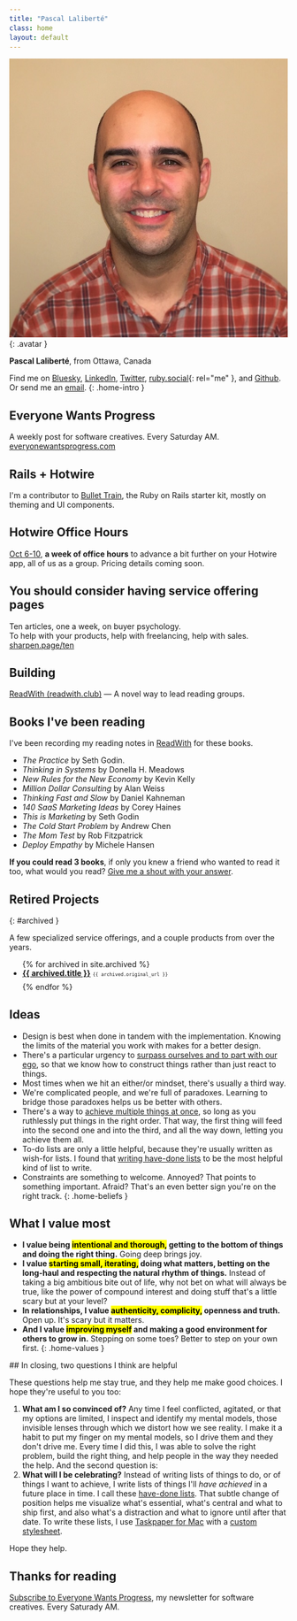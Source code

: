 ```yaml
---
title: "Pascal Laliberté"
class: home
layout: default
---
```


![Photo of Pascal](/images/pascallaliberte-avatar.jpg){: .avatar }

**Pascal Laliberté**, from Ottawa, Canada
  
Find me on [Bluesky][bluesky], [LinkedIn][linkedin], [Twitter][twitter], [ruby.social][ruby.social]{: rel="me" }, and [Github][github].  
Or send me an [email](mailto:pascal@hey.com).
{: .home-intro }

## Everyone Wants Progress

A weekly post for software creatives. Every Saturday AM.  
[everyonewantsprogress.com](https://everyonewantsprogress.com)

## Rails + Hotwire

I'm a contributor to [Bullet Train](https://bullettrain.co), the Ruby on Rails starter kit, mostly on theming and UI components.

## Hotwire Office Hours

[Oct 6-10](https://hotwiresupport.pascal.works), **a week of office hours** to advance a bit further on your Hotwire app, all of us as a group. Pricing details coming soon.

## You should consider having service offering pages

Ten articles, one a week, on buyer psychology.  
To help with your products, help with freelancing, help with sales.  
[sharpen.page/ten](https://sharpen.page/ten)

## Building

[ReadWith (readwith.club)][readwith] &mdash; A novel way to lead reading groups.

## Books I've been reading

I've been recording my reading notes in [ReadWith][readwith] for these books.

* _The Practice_ by Seth Godin.
* _Thinking in Systems_ by Donella H. Meadows
* _New Rules for the New Economy_ by Kevin Kelly
* _Million Dollar Consulting_ by Alan Weiss
* _Thinking Fast and Slow_ by Daniel Kahneman
* _140 SaaS Marketing Ideas_ by Corey Haines
* _This is Marketing_ by Seth Godin
* _The Cold Start Problem_ by Andrew Chen
* _The Mom Test_ by Rob Fitzpatrick
* _Deploy Empathy_ by Michele Hansen

**If you could read 3 books**, if only you knew a friend who wanted to read it too, what would you read? [Give me a shout with your answer](mailto:pascal@hey.com).

## Retired Projects
{: #archived }

A few specialized service offerings, and a couple products from over the years.

<ul class="archived-projects-list">
{% for archived in site.archived %}
  <li><strong><a href="{{archived.url}}">{{ archived.title }}</a></strong> <code style="font-size: 0.6em;">{{ archived.original_url }}</code></li>
{% endfor %}
</ul>

<style>
  .archived-projects-list li {
    line-height: 1.2;
    margin-bottom: 0.5em;
  }
</style>

## Ideas

* Design is best when done in tandem with the implementation. Knowing the limits of the material you work with makes for a better design.
* There's a particular urgency to [surpass ourselves and to part with our ego][postheroism], so that we know how to construct things rather than just react to things.
* Most times when we hit an either/or mindset, there's usually a third way.
* We're complicated people, and we're full of paradoxes. Learning to bridge those paradoxes helps us be better with others.
* There's a way to [achieve multiple things at once][godeepineverything], so long as you ruthlessly put things in the right order. That way, the first thing will feed into the second one and into the third, and all the way down, letting you achieve them all.
* To-do lists are only a little helpful, because they're usually written as wish-for lists. I found that [writing have-done lists][havedonelists] to be the most helpful kind of list to write.
* Constraints are something to welcome. Annoyed? That points to something important. Afraid? That's an even better sign you're on the right track.
{: .home-beliefs }

[postheroism]: https://medium.com/@pascallaliberte/the-urgency-of-post-heroism-11e7d920bf49
[godeepineverything]: https://medium.com/subtlety-in-faith/go-deep-on-everything-3bdf4db97134

## What I value most

* **I value being <mark>intentional and thorough,</mark> getting to the bottom of things and doing the right thing.** Going deep brings joy.
* **I value <mark>starting small, iterating,</mark> doing what matters, betting on the long-haul and respecting the natural rhythm of things.** Instead of taking a big ambitious bite out of life, why not bet on what will always be true, like the power of compound interest and doing stuff that's a little scary but at your level?
* **In relationships, I value <mark>authenticity, complicity,</mark> openness and truth.** Open up. It's scary but it matters. 
* **And I value <mark>improving myself</mark> and making a good environment for others to grow in.** Stepping on some toes? Better to step on your own first.
{: .home-values }

<div class="scroll-reveal" markdown="1" id="questions">
## In closing, <span class="sub-title">two questions I think are helpful</span>

These questions help me stay true, and they help me make good choices. I hope they're useful to you too:

1. **What am I so convinced of?** Any time I feel conflicted, agitated, or that my options are limited, I inspect and identify my mental models, those invisible lenses through which we distort how we see reality. I make it a habit to put my finger on my mental models, so I drive them and they don't drive me. Every time I did this, I was able to solve the right problem, build the right thing, and help people in the way they needed the help. And the second question is:
2. **What will I be celebrating?** Instead of writing lists of things to do, or of things I want to achieve, I write lists of things I'll *have achieved* in a future place in time. I call these [have-done lists][havedonelists]. That subtle change of position helps me visualize what's essential, what's central and what to ship first, and also what's a distraction and what to ignore until after that date. To write these lists, I use [Taskpaper for Mac][taskpaper] with a [custom stylesheet][theme-notes-first].

Hope they help.

[havedonelists]: https://medium.com/@pascallaliberte/but-i-care-about-so-many-things-2a7808981647

[taskpaper]: https://www.taskpaper.com
[theme-notes-first]: https://github.com/pascallaliberte/theme-notes-first

## Thanks for reading

[Subscribe to Everyone Wants Progress](everyonewantsprogress.com), my newsletter for software creatives. Every Saturady AM.

[linkedin]: https://www.linkedin.com/in/pascallaliberte/
[github]: https://github.com/pascallaliberte/
[youtube]: https://www.youtube.com/channel/UCo2CttXwSgcaEmrTsALqS-A
[twitch]: https://www.twitch.tv/pascallaliberte
[lectures]: https://lectures.page
[sharpen-page]: https://sharpen.page
[aelf]: https://www.aelf.org
[readwith]: https://readwith.club/
[ruby.social]: https://ruby.social/@pascallaliberte
[twitter]: https://twitter.com/pascallaliberte
[bluesky]: https://bsky.app/profile/pascallaliberte.me
